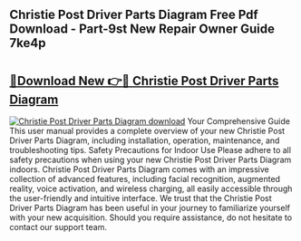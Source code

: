 ## Christie Post Driver Parts Diagram Free Pdf Download - Part-9st New Repair Owner Guide 7ke4p

# <h2><a href="http://dfij0zt.blite.top/?on=Christie+Post+Driver+Parts+Diagram">🔗Download New 👉🔴 Christie Post Driver Parts Diagram</a></h2>

[![Christie Post Driver Parts Diagram download](https://i.imgur.com/lujVjoI.png)](http://dfij0zt.blite.top/?on=Christie+Post+Driver+Parts+Diagram)
Your Comprehensive Guide This user manual provides a complete overview of your new Christie Post Driver Parts Diagram, including installation, operation, maintenance, and troubleshooting tips. Safety Precautions for Indoor Use Please adhere to all safety precautions when using your new Christie Post Driver Parts Diagram indoors. Christie Post Driver Parts Diagram comes with an impressive collection of advanced features, including facial recognition, augmented reality, voice activation, and wireless charging, all easily accessible through the user-friendly and intuitive interface. We trust that the Christie Post Driver Parts Diagram has been useful in your journey to familiarize yourself with your new acquisition. Should you require assistance, do not hesitate to contact our support team.
